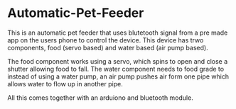 # Automatic-Pet-Feeder
This is an automatic pet feeder that uses blutetooth signal from a pre made app on the users phone to control the device.
This device has trwo components, food (servo based) and water based (air pump based).

The food component works using a servo, which spins to open and close a shutter allowing food to fall.
The water component needs to food grade to instead of using a water pump, an air pump pushes air form one pipe which allows water to flow up in another pipe.

All this comes together with an arduiono and bluetooth module.
